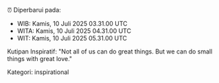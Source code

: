 ⏰ Diperbarui pada:
- WIB: Kamis, 10 Juli 2025 03.31.00 UTC
- WITA: Kamis, 10 Juli 2025 04.31.00 UTC
- WIT: Kamis, 10 Juli 2025 05.31.00 UTC

Kutipan Inspiratif:
"Not all of us can do great things. But we can do small things with great love."


Kategori: inspirational

